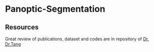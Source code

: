 # Panoptic-Segmentation

## Resources
Great review of publications, dataset and codes are in repository of [Dr. Dr.Tang](https://github.com/tangzhenyu/SemanticSegmentation_DL)  
